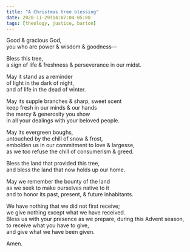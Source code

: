 ```yaml
---
title: "A Christmas tree blessing"
date: 2020-11-29T14:07:04-05:00
tags: [theology, justice, barton]
---
```


Good & gracious God,  
you who are power & wisdom & goodness—

Bless this tree,  
a sign of life & freshness & perseverance in our midst.

May it stand as a reminder  
of light in the dark of night,  
and of life in the dead of winter.

May its supple branches & sharp, sweet scent  
keep fresh in our minds & our hands  
the mercy & generosity you show  
in all your dealings with your beloved people.

May its evergreen boughs,  
untouched by the chill of snow & frost,  
embolden us in our commitment to love & largesse,  
as we too refuse the chill of consumerism & greed.  

Bless the land that provided this tree,  
and bless the land that now holds up our home.

May we remember the bounty of the land  
as we seek to make ourselves native to it  
and to honor its past, present, & future inhabitants.

We have nothing that we did not first receive;  
we give nothing except what we have received.  
Bless us with your presence as we prepare, during this Advent season,  
to receive what you have to give,  
and give what we have been given.

Amen.

